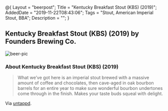 @{
 Layout = "beerpost";
 Title = "Kentucky Breakfast Stout (KBS) (2019)";
 AddedDate = "2019-11-22T08:43:06";
 Tags = "Stout, American Imperial Stout, BBA";
 Description = "";
 }
 

## Kentucky Breakfast Stout (KBS) (2019) by Founders Brewing Co.

![beer-pic]

### About Kentucky Breakfast Stout (KBS) (2019)

> What we’ve got here is an imperial stout brewed with a massive amount of coffee and chocolates, then cave-aged in oak bourbon barrels for an entire year to make sure wonderful bourbon undertones come through in the finish. Makes your taste buds squeal with delight.

Via [untappd][untappd-url].

[untappd-url]: <https://untappd.com//b/founders-brewing-co-kentucky-breakfast-stout-kbs-2019/3114973>
[beer-pic]: https://jasonpowley.com/assets/img/2019-11-22-kentucky-breakfast-stout-kbs-2019.jpeg "Kentucky Breakfast Stout (KBS) (2019) by Founders Brewing Co."
